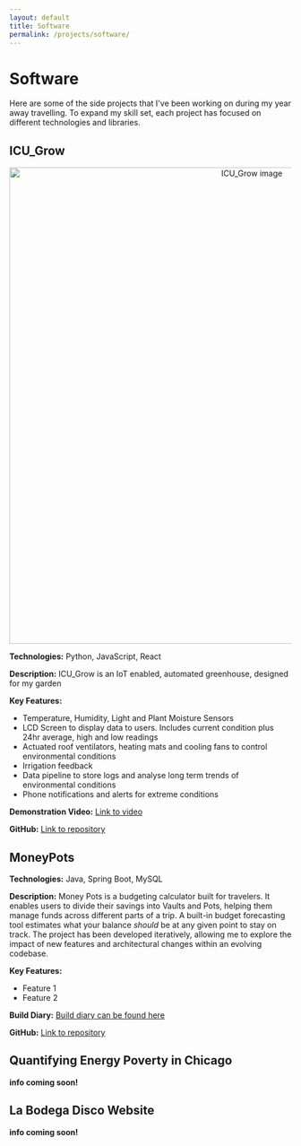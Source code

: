 ```yaml
---
layout: default
title: Software
permalink: /projects/software/
---
```


# Software

Here are some of the side projects that I've been working on during my year away travelling. To expand my skill set, each project has focused on different technologies and libraries. 

## ICU_Grow
<p align="center">
  <img src="/assets/img/icu_grow.jpg" alt="ICU_Grow image" width="850">
</p>

**Technologies:** Python, JavaScript, React 

**Description:** ICU_Grow is an IoT enabled, automated greenhouse, designed for my garden 

**Key Features:**
- Temperature, Humidity, Light and Plant Moisture Sensors
- LCD Screen to display data to users. Includes current condition plus 24hr average, high and low readings
- Actuated roof ventilators, heating mats and cooling fans to control environmental conditions
- Irrigation feedback
- Data pipeline to store logs and analyse long term trends of environmental conditions
- Phone notifications and alerts for extreme conditions

**Demonstration Video:** [Link to video](https://youtu.be/AugEfShF2M0)

**GitHub:** [Link to repository](https://www.github.com/fortune1991)

## MoneyPots
**Technologies:** Java, Spring Boot, MySQL  

**Description:** Money Pots is a budgeting calculator built for travelers. It enables users to divide their savings into Vaults and Pots, helping them manage funds across different parts of a trip. A built-in budget forecasting tool estimates what your balance _should_ be at any given point to stay on track. The project has been developed iteratively, allowing me to explore the impact of new features and architectural changes within an evolving codebase.

**Key Features:**
- Feature 1
- Feature 2

**Build Diary:** [Build diary can be found here](/projects/build_diaries/moneypots) 

**GitHub:** [Link to repository](#)

## Quantifying Energy Poverty in Chicago 

**info coming soon!**

## La Bodega Disco Website

**info coming soon!**



